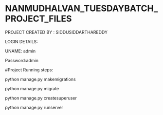 # NANMUDHALVAN_TUESDAYBATCH_PROJECT_FILES

PROJECT CREATED BY : SIDDUSIDDARTHAREDDY



LOGIN DETAILS:


UNAME: admin


Password:admin




#Project Running steps:

python manage.py makemigrations

python manage.py migrate

python manage.py createsuperuser

python manage.py runserver
